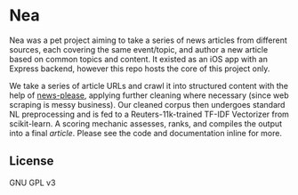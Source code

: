 # Nea

Nea was a pet project aiming to take a series of news articles from different sources, each covering the same event/topic, and author a new article based on common topics and content. It existed as an iOS app with an Express backend, however this repo hosts the core of this project only. 

We take a series of article URLs and crawl it into structured content with the help of [news-please](https://github.com/fhamborg/news-please), applying further cleaning where necessary (since web scraping is messy business). Our cleaned corpus then undergoes standard NL preprocessing and is fed to a Reuters-11k-trained TF-IDF Vectorizer from scikit-learn. A scoring mechanic assesses, ranks, and compiles the output into a final _article_. Please see the code and documentation inline for more.

## License

GNU GPL v3
